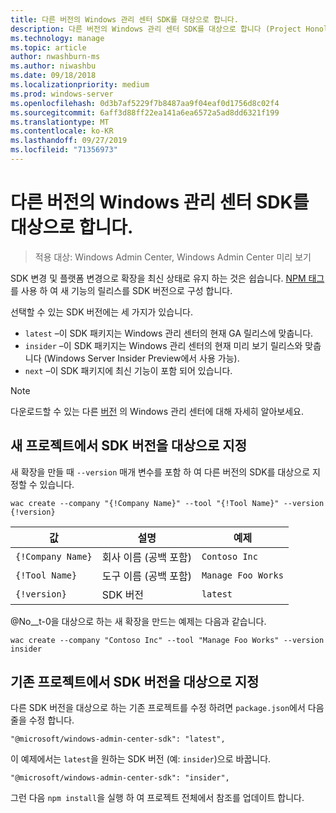 ```yaml
---
title: 다른 버전의 Windows 관리 센터 SDK를 대상으로 합니다.
description: 다른 버전의 Windows 관리 센터 SDK를 대상으로 합니다 (Project Honolulu).
ms.technology: manage
ms.topic: article
author: nwashburn-ms
ms.author: niwashbu
ms.date: 09/18/2018
ms.localizationpriority: medium
ms.prod: windows-server
ms.openlocfilehash: 0d3b7af5229f7b8487aa9f04eaf0d1756d8c02f4
ms.sourcegitcommit: 6aff3d88ff22ea141a6ea6572a5ad8dd6321f199
ms.translationtype: MT
ms.contentlocale: ko-KR
ms.lasthandoff: 09/27/2019
ms.locfileid: "71356973"
---
```

# <a name="target-a-different-version-of-the-windows-admin-center-sdk"></a>다른 버전의 Windows 관리 센터 SDK를 대상으로 합니다.

>적용 대상: Windows Admin Center, Windows Admin Center 미리 보기

SDK 변경 및 플랫폼 변경으로 확장을 최신 상태로 유지 하는 것은 쉽습니다.  [NPM 태그](https://www.npmjs.com/package/@microsoft/windows-admin-center-sdk) 를 사용 하 여 새 기능의 릴리스를 SDK 버전으로 구성 합니다.

선택할 수 있는 SDK 버전에는 세 가지가 있습니다.

* ```latest``` –이 SDK 패키지는 Windows 관리 센터의 현재 GA 릴리스에 맞춥니다.
* ```insider``` –이 SDK 패키지는 Windows 관리 센터의 현재 미리 보기 릴리스와 맞춥니다 (Windows Server Insider Preview에서 사용 가능).
* ```next``` –이 SDK 패키지에 최신 기능이 포함 되어 있습니다.

> [!NOTE]
> 다운로드할 수 있는 다른 [버전](https://aka.ms/WACDownloadPage) 의 Windows 관리 센터에 대해 자세히 알아보세요.

## <a name="targeting-sdk-version-on-a-new-project"></a>새 프로젝트에서 SDK 버전을 대상으로 지정

새 확장을 만들 때 ```--version``` 매개 변수를 포함 하 여 다른 버전의 SDK를 대상으로 지정할 수 있습니다.

```
wac create --company "{!Company Name}" --tool "{!Tool Name}" --version {!version}
```

| 값 | 설명 | 예제 |
| ----- | ----------- | ------- |
| ```{!Company Name}``` | 회사 이름 (공백 포함) | ```Contoso Inc``` |
| ```{!Tool Name}``` | 도구 이름 (공백 포함) | ```Manage Foo Works``` |
| ```{!version}``` | SDK 버전 | ```latest``` |

@No__t-0을 대상으로 하는 새 확장을 만드는 예제는 다음과 같습니다.

```
wac create --company "Contoso Inc" --tool "Manage Foo Works" --version insider
```

## <a name="targeting-sdk-version-on-an-existing-project"></a>기존 프로젝트에서 SDK 버전을 대상으로 지정

다른 SDK 버전을 대상으로 하는 기존 프로젝트를 수정 하려면 ```package.json```에서 다음 줄을 수정 합니다.

```
"@microsoft/windows-admin-center-sdk": "latest",
```
이 예제에서는 ```latest```을 원하는 SDK 버전 (예: ```insider```)으로 바꿉니다.

```
"@microsoft/windows-admin-center-sdk": "insider",
```

그런 다음 ```npm install```을 실행 하 여 프로젝트 전체에서 참조를 업데이트 합니다.